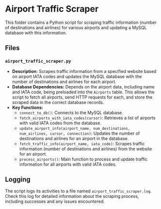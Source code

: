 # Airport Traffic Scraper

This folder contains a Python script for scraping traffic information (number of destinations and airlines) for various airports and updating a MySQL database with this information.

## Files

### `airport_traffic_scraper.py`

- **Description:** Scrapes traffic information from a specified website based on airport IATA codes and updates the MySQL database with the number of destinations and airlines for each airport.
- **Database Dependencies:** Depends on the airport data, including name and IATA code, being preloaded into the `Airports` table. This allows the script to fetch all airports, send HTTP requests for each, and store the scraped data in the correct database records.
- **Key Functions:**
  - `connect_to_db()`: Connects to the MySQL database.
  - `fetch_airports_with_iata_codes(cursor)`: Retrieves a list of airports with valid IATA codes from the database.
  - `update_airport_info(airport_name, num_destinations, num_airlines, cursor, connection)`: Updates the number of destinations and airlines for an airport in the database.
  - `fetch_traffic_info(airport_name, iata_code)`: Scrapes traffic information (number of destinations and airlines) from the website for an airport.
  - `process_airports()`: Main function to process and update traffic information for all airports with valid IATA codes.

## Logging

The script logs its activities to a file named `airport_traffic_scraper.log`. Check this log for detailed information about the scraping process, including successes and any issues encountered.
